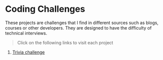 #  Coding Challenges

These projects are challenges that I find in different sources such as blogs, courses or other developers. They are designed to have the difficulty of technical interviews.

> Click on the following links to visit each project

1. [Trivia challenge](thetriviaapp.herokuapp.com)

